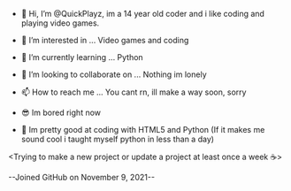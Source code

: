 - 👋 Hi, I’m @QuickPlayz, im a 14 year old coder and i like coding and playing video games. 

- 👀 I’m interested in ... Video games and coding
- 🌱 I’m currently learning ... Python
- 💞️ I’m looking to collaborate on ... Nothing im lonely
- 📫 How to reach me ... You cant rn, ill make a way soon, sorry
- 😎 Im bored right now
- 🤖 Im pretty good at coding with HTML5 and Python (If it makes me sound cool i taught myself python in less than a day)

<Trying to make a new project or update a project at least once a week ☕>

--Joined GitHub
on November 9, 2021--
<!---
QuickPlayz/QuickPlayz is a ✨ special ✨ repository because its `README.md` (this file) appears on your GitHub profile.
You can click the Preview link to take a look at your changes.
--->
